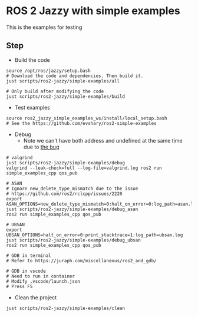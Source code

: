 # ROS 2 Jazzy with simple examples

This is the examples for testing

## Step

* Build the code

```shell
source /opt/ros/jazzy/setup.bash
# Download the code and dependencies. Then build it.
just scripts/ros2-jazzy/simple-examples/all

# Only build after modifying the code
just scripts/ros2-jazzy/simple-examples/build
```

* Test examples

```shell
source ros2_jazzy_simple_examples_ws/install/local_setup.bash
# See the https://github.com/evshary/ros2-simple-examples
```

* Debug
  * Note we can't have both address and undefined at the same time due to [the bug](https://stackoverflow.com/questions/60774638/logging-control-for-address-sanitizer-plus-undefined-behavior-sanitizer)

```shell
# valgrind
just scripts/ros2-jazzy/simple-examples/debug
valgrind --leak-check=full --log-file=valgrind.log ros2 run simple_examples_cpp qos_pub

# ASAN
# Ignore new_delete_type_mismatch due to the issue
# https://github.com/ros2/rclcpp/issues/2220
export ASAN_OPTIONS=new_delete_type_mismatch=0:halt_on_error=0:log_path=asan.log
just scripts/ros2-jazzy/simple-examples/debug_asan
ros2 run simple_examples_cpp qos_pub

# UBSAN
export UBSAN_OPTIONS=halt_on_error=0:print_stacktrace=1:log_path=ubsan.log 
just scripts/ros2-jazzy/simple-examples/debug_ubsan
ros2 run simple_examples_cpp qos_pub

# GDB in terminal
# Refer to https://juraph.com/miscellaneous/ros2_and_gdb/

# GDB in vscode
# Need to run in container
# Modify .vscode/launch.json
# Press F5
```

* Clean the project

```shell
just scripts/ros2-jazzy/simple-examples/clean
```
